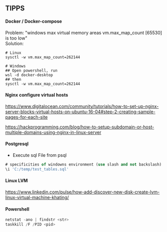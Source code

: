 ## TIPPS
#### Docker / Docker-compose
Problem: "windows max virtual memory areas vm.max_map_count [65530] is too low"  
Solution:
```shell
# Linux
sysctl -w vm.max_map_count=262144

# Windows
## Open powershell, run
wsl -d docker-desktop
## then
sysctl -w vm.max_map_count=262144
```

#### Nginx configure virtual hosts
https://www.digitalocean.com/community/tutorials/how-to-set-up-nginx-server-blocks-virtual-hosts-on-ubuntu-16-04#step-2-creating-sample-pages-for-each-site

https://hackprogramming.com/blog/how-to-setup-subdomain-or-host-multiple-domains-using-nginx-in-linux-server

#### Postgresql
- Execute sql File from psql
```sql
# specificities of windowns environment (use slash and not backslash)
\i 'C:/temp/test_tables.sql'
```
#### Linux LVM
https://www.linkedin.com/pulse/how-add-discover-new-disk-create-lvm-linux-virtual-machine-khating/

#### Powershell
```ps1
netstat -ano | findstr <str>
taskkill /F /PID <pid>
```

